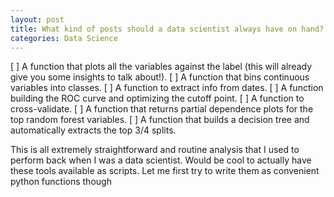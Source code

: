 ```yaml
---
layout: post
title: What kind of posts should a data scientist always have on hand? 
categories: Data Science
---
```


[ ] A function that plots all the variables against the label (this will already give you some insights to talk about!). 
[ ] A function that bins continuous variables into classes. 
[ ] A function to extract info from dates. 
[ ] A function building the ROC curve and optimizing the cutoff point. 
[ ] A function to cross-validate. 
[ ] A function that returns partial dependence plots for the top random forest variables. 
[ ] A function that builds a decision tree and automatically extracts the top 3/4 splits.

This is all extremely straightforward and routine analysis that I used to perform back when I was a data scientist. Would be cool to actually have these tools available as scripts. Let me first try to write them as convenient python functions though
